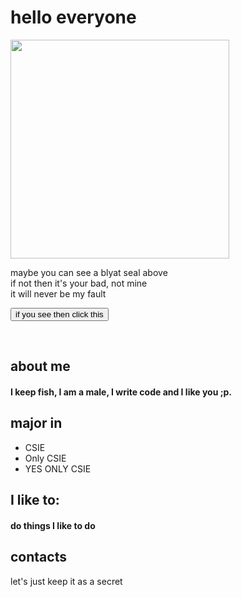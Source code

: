 <html>
<body>

<h1>hello everyone</h1>
<img src="https://i.imgur.com/Zpy10Ux.mp4" width="350"><br>
<script src="https://ajax.googleapis.com/ajax/libs/jquery/3.5.1/jquery.min.js"></script>
<script>
$(document).ready(function(){
  $("button").click(function(){
    $("p").hide();
  });
});
</script>
  <div>
  <p>maybe you can see a blyat seal above<br>
if not then it's your bad, not mine<br>
it will never be my fault</p>
<button>if you see then click this</button>
</div>
<p>  
<br>
  
<h2>about me</h2>
<h4>I keep fish, I am a male, I write code and I like you ;p. </h4>

<h2>major in</h2>
<ul>
  <li>CSIE</li>
  <li>Only CSIE</li>
  <li>YES ONLY CSIE</li>
</ul>

<h2>I like to:</h2>
<h4>do things I like to do</h4>

<h2>contacts</h2>
<h7>let's just keep it as a secret</h7>
  </body>
